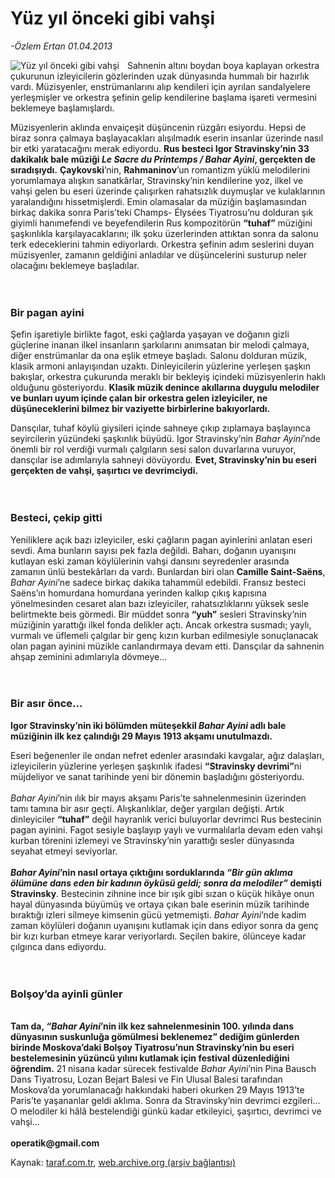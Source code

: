 # Yüz yıl önceki gibi vahşi

*-Özlem Ertan 01.04.2013*

<div class="yazi"><img align="left" alt="Yüz yıl önceki gibi vahşi" border="0" src="http://www.taraf.com.tr/fotoraflar/makaleler/yuz-yil-onceki-gibi-vahsi_2293_orijinal.jpg" style="border-right-width:10px; border-color:#FFFFFF"/><p>Sahnenin altını boydan boya kaplayan orkestra çukurunun izleyicilerin gözlerinden uzak dünyasında hummalı bir hazırlık vardı. Müzisyenler, enstrümanlarını alıp kendileri için ayrılan sandalyelere yerleşmişler ve orkestra şefinin gelip kendilerine başlama işareti vermesini beklemeye başlamışlardı. </p>
<p>Müzisyenlerin aklında envaiçeşit düşüncenin rüzgârı esiyordu. Hepsi de biraz sonra çalmaya başlayacakları alışılmadık eserin insanlar üzerinde nasıl bir etki yaratacağını merak ediyordu. <b>Rus besteci Igor Stravinsky’nin 33 dakikalık bale müziği <i>Le Sacre du Printemps / Bahar Ayini</i>, gerçekten de sıradışıydı.</b> <b>Çaykovski</b>’nin, <b>Rahmaninov</b>’un romantizm yüklü melodilerini yorumlamaya alışkın sanatkârlar, Stravinsky’nin kendilerine yoz, ilkel ve vahşi gelen bu eseri üzerinde çalışırken rahatsızlık duymuşlar ve kulaklarının yaralandığını hissetmişlerdi. Emin olamasalar da müziğin başlamasından birkaç dakika sonra Paris’teki Champs- Élysées Tiyatrosu’nu dolduran şık giyimli hanımefendi ve beyefendilerin Rus kompozitörün <b>“tuhaf”</b> müziğini şaşkınlıkla karşılayacaklarını; ilk şoku üzerlerinden attıktan sonra da salonu terk edeceklerini tahmin ediyorlardı. Orkestra şefinin adım seslerini duyan müzisyenler, zamanın geldiğini anladılar ve düşüncelerini susturup neler olacağını beklemeye başladılar.<br/><br/><br/></p>
<h3>Bir pagan ayini</h3>
<p>Şefin işaretiyle birlikte fagot, eski çağlarda yaşayan ve doğanın gizli güçlerine inanan ilkel insanların şarkılarını anımsatan bir melodi çalmaya, diğer enstrümanlar da ona eşlik etmeye başladı. Salonu dolduran müzik, klasik armoni anlayışından uzaktı. Dinleyicilerin yüzlerine yerleşen şaşkın bakışlar, orkestra çukurunda meraklı bir bekleyiş içindeki müzisyenlerin haklı olduğunu gösteriyordu. <b>Klasik müzik denince akıllarına duygulu melodiler ve bunları uyum içinde çalan bir orkestra gelen izleyiciler, ne düşüneceklerini bilmez bir vaziyette birbirlerine bakıyorlardı. </b></p>
<p>Dansçılar, tuhaf köylü giysileri içinde sahneye çıkıp zıplamaya başlayınca seyircilerin yüzündeki şaşkınlık büyüdü. Igor Stravinsky’nin <i>Bahar Ayini</i>’nde önemli bir rol verdiği vurmalı çalgıların sesi salon duvarlarına vuruyor, dansçılar ise adımlarıyla sahneyi dövüyordu. <b>Evet, Stravinsky’nin bu eseri gerçekten de vahşi, şaşırtıcı ve devrimciydi.<br/><br/><br/></b></p>
<h3>Besteci, çekip gitti</h3>
<p>Yeniliklere açık bazı izleyiciler, eski çağların pagan ayinlerini anlatan eseri sevdi. Ama bunların sayısı pek fazla değildi. Baharı, doğanın uyanışını kutlayan eski zaman köylülerinin vahşi dansını seyredenler arasında zamanın ünlü bestekârları da vardı. Bunlardan biri olan <b>Camille Saint-Saëns</b>, <i>Bahar Ayini</i>’ne sadece birkaç dakika tahammül edebildi. Fransız besteci Saëns’ın homurdana homurdana yerinden kalkıp çıkış kapısına yönelmesinden cesaret alan bazı izleyiciler, rahatsızlıklarını yüksek sesle belirtmekte beis görmedi. Bir müddet sonra <b>“yuh”</b> sesleri Stravinsky’nin müziğinin yarattığı ilkel fonda delikler açtı. Ancak orkestra susmadı; yaylı, vurmalı ve üflemeli çalgılar bir genç kızın kurban edilmesiyle sonuçlanacak olan pagan ayinini müzikle canlandırmaya devam etti. Dansçılar da sahnenin ahşap zeminini adımlarıyla dövmeye...<br/><br/><br/></p>
<h3>Bir asır önce... </h3><b>
<p>Igor Stravinsky’nin iki bölümden müteşekkil <i>Bahar Ayini</i> adlı bale müziğinin ilk kez çalındığı 29 Mayıs 1913 akşamı unutulmazdı.</p></b> Eseri beğenenler ile ondan nefret edenler arasındaki kavgalar, ağız dalaşları, izleyicilerin yüzlerine yerleşen şaşkınlık ifadesi <b>“Stravinsky devrimi”</b>ni müjdeliyor ve sanat tarihinde yeni bir dönemin başladığını gösteriyordu.<br/><br/><i>Bahar Ayini</i>’nin ılık bir mayıs akşamı Paris’te sahnelenmesinin üzerinden tamı tamına bir asır geçti. Alışkanlıklar, değer yargıları değişti. Artık dinleyiciler <b>“tuhaf”</b> değil hayranlık verici buluyorlar devrimci Rus bestecinin pagan ayinini. Fagot sesiyle başlayıp yaylı ve vurmalılarla devam eden vahşi kurban törenini izlemeyi ve Stravinsky’nin yarattığı sesler dünyasında seyahat etmeyi seviyorlar.<br/><br/><b><i>Bahar Ayini</i></b><b>’nin nasıl ortaya çıktığını sorduklarında <i>“Bir gün aklıma ölümüne dans eden bir kadının öyküsü geldi; sonra da melodiler”</i> demişti Stravinsky</b>. Bestecinin zihnine ince bir ışık gibi sızan o küçük hikâye onun hayal dünyasında büyümüş ve ortaya çıkan bale eserinin müzik tarihinde bıraktığı izleri silmeye kimsenin gücü yetmemişti. <i>Bahar Ayini</i>’nde kadim zaman köylüleri doğanın uyanışını kutlamak için dans ediyor sonra da genç bir kızı kurban etmeye karar veriyorlardı. Seçilen bakire, ölünceye kadar çılgınca dans ediyordu. <br/><br/><br/>
<h3>Bolşoy’da ayinli günler</h3>
<p><b><br/>Tam da, <i>“Bahar Ayini</i>’nin ilk kez sahnelenmesinin 100. yılında dans dünyasının suskunluğa gömülmesi beklenemez” dediğim günlerden birinde Moskova’daki Bolşoy Tiyatrosu’nun Stravinsky’nin bu eseri bestelemesinin yüzüncü yılını kutlamak için festival düzenlediğini öğrendim.</b> 21 nisana kadar sürecek festivalde <i>Bahar Ayin</i>i’nin Pina Bausch Dans Tiyatrosu, Lozan Bejart Balesi ve Fin Ulusal Balesi tarafından Moskova’da yorumlanacağı hakkındaki haberi okurken 29 Mayıs 1913’te Paris’te yaşananlar geldi aklıma. Sonra da Stravinsky’nin devrimci ezgileri... O melodiler ki hâlâ bestelendiği günkü kadar etkileyici, şaşırtıcı, devrimci ve vahşi...<br/><br/><b>operatik@gmail.com</b></p>
</div>

Kaynak: [taraf.com.tr](http://www.taraf.com.tr/ozlem-ertan/makale-yuz-yil-onceki-gibi-vahsi.htm), [web.archive.org (arşiv bağlantısı)](http://web.archive.org/web/20131107092706/http://www.taraf.com.tr/ozlem-ertan/makale-yuz-yil-onceki-gibi-vahsi.htm)
